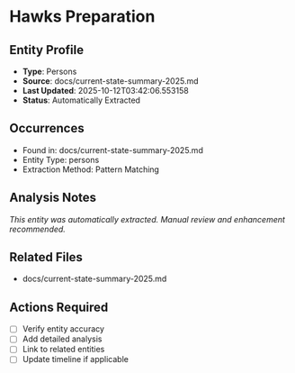 # Hawks Preparation

## Entity Profile
- **Type**: Persons
- **Source**: docs/current-state-summary-2025.md
- **Last Updated**: 2025-10-12T03:42:06.553158
- **Status**: Automatically Extracted

## Occurrences
- Found in: docs/current-state-summary-2025.md
- Entity Type: persons
- Extraction Method: Pattern Matching

## Analysis Notes
*This entity was automatically extracted. Manual review and enhancement recommended.*

## Related Files
- docs/current-state-summary-2025.md

## Actions Required
- [ ] Verify entity accuracy
- [ ] Add detailed analysis
- [ ] Link to related entities
- [ ] Update timeline if applicable
